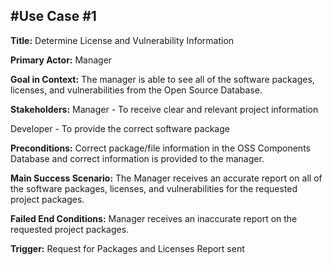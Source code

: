 #Use Case #1
----
**Title:** Determine License and Vulnerability Information

**Primary Actor:** Manager

**Goal in Context:** The manager is able to see all of the software packages, licenses, and vulnerabilities from the Open Source Database. 

**Stakeholders:** 
Manager - To receive clear and relevant project information

Developer - To provide the correct software package

**Preconditions:** Correct package/file information in the OSS Components Database and correct information is provided to the manager. 

**Main Success Scenario:** The Manager receives an accurate report on all of the software packages, licenses, and vulnerabilities for the requested project packages.

**Failed End Conditions:** Manager receives an inaccurate report on the requested project packages.

**Trigger:** Request for Packages and Licenses Report sent


